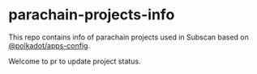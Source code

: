 # parachain-projects-info

This repo contains info of parachain projects used in Subscan based on [@polkadot/apps-config](https://github.com/polkadot-js/apps/tree/master/packages/apps-config).

Welcome to pr to update project status.
